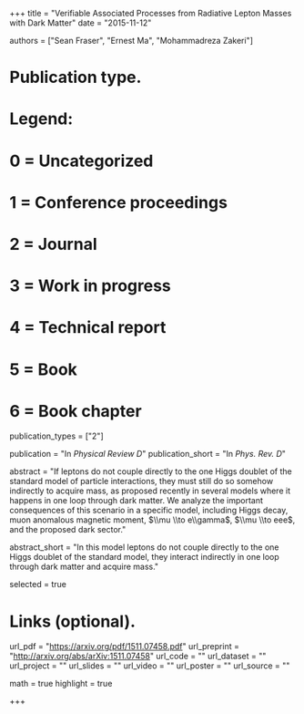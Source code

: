 +++
title = "Verifiable Associated Processes from Radiative Lepton Masses with Dark Matter"
date = "2015-11-12"

authors = ["Sean Fraser", "Ernest Ma", "Mohammadreza Zakeri"]

# Publication type.
# Legend:
# 0 = Uncategorized
# 1 = Conference proceedings
# 2 = Journal
# 3 = Work in progress
# 4 = Technical report
# 5 = Book
# 6 = Book chapter
publication_types = ["2"]

publication = "In *Physical Review D*"
publication_short = "In *Phys. Rev. D*"

abstract = "If leptons do not couple directly to the one Higgs doublet of the standard model of particle interactions, they must still do so somehow indirectly to acquire mass, as proposed recently in several models where it happens in one loop through dark matter. We analyze the important consequences of this scenario in a specific model, including Higgs decay, muon anomalous magnetic moment, $\\mu \\to e\\gamma$, $\\mu \\to eee$, and the proposed dark sector."

abstract_short = "In this model leptons do not couple directly to the one Higgs doublet of the standard model, they interact indirectly in one loop through dark matter and acquire mass."

selected = true

# Links (optional).
url_pdf = "https://arxiv.org/pdf/1511.07458.pdf"
url_preprint = "http://arxiv.org/abs/arXiv:1511.07458"
url_code = ""
url_dataset = ""
url_project = ""
url_slides = ""
url_video = ""
url_poster = ""
url_source = ""

math = true
highlight = true

+++
